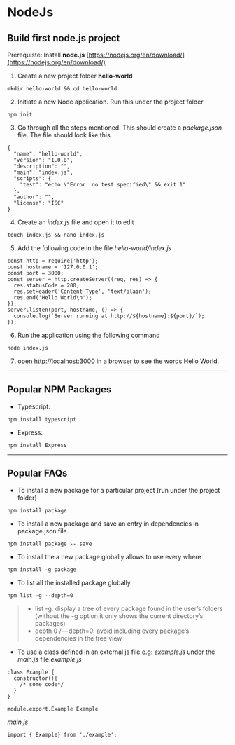 # NodeJs #

## Build first node.js project ##
Prerequiste: Install **node.js** [https://nodejs.org/en/download/](https://nodejs.org/en/download/)

1. Create a new project folder **hello-world**
```
mkdir hello-world && cd hello-world
```

2. Initiate a new Node application. Run this under the project folder
```
npm init
```

3. Go through all the steps mentioned. This should create a *package.json* file. The file should look like this.

```
{
  "name": "hello-world",
  "version": "1.0.0",
  "description": "",
  "main": "index.js",
  "scripts": {
    "test": "echo \"Error: no test specified\" && exit 1"
  },
  "author": "",
  "license": "ISC"
}
```

4. Create an *index.js* file and open it to edit
```
touch index.js && nano index.js
```

5. Add the following code in the file *hello-world/index.js*

```
const http = require('http');
const hostname = '127.0.0.1';
const port = 3000;
const server = http.createServer((req, res) => {
  res.statusCode = 200;
  res.setHeader('Content-Type', 'text/plain');
  res.end('Hello World\n');
});
server.listen(port, hostname, () => {
  console.log(`Server running at http://${hostname}:${port}/`);
});
```

6. Run the application using the following command
```
node index.js
```

7. open [http://localhost:3000](http://localhost:3000) in a browser to see the words Hello World.

***************************************************************************************************************
## Popular NPM Packages ##
* Typescript:
```
npm install typescript
```
* Express:
```
npm install Express
```
***************************************************************************************************************
## Popular FAQs ##
* To install a new package for a particular project (run under the project folder)
```
npm install package
```

* To install a new package and save an entry in dependencies in package.json file.
```
npm install package -- save
```

* To install the a new package globally allows to use every where
```
npm install -g package
```

* To list all the installed package globally
```
npm list -g --depth=0
```

> * list -g: display a tree of every package found in the user’s folders (without the -g option it only shows the current directory’s packages)
> * depth 0 / — depth=0: avoid including every package’s dependencies in the tree view

* To use a class defined in an external js file e.g: *example.js* under the *main.js* file
*example.js*
```
class Example {
  constructor(){
    /* some code*/
  }
}

module.export.Example Example
```
*main.js*
```
import { Example} from './example';
```
